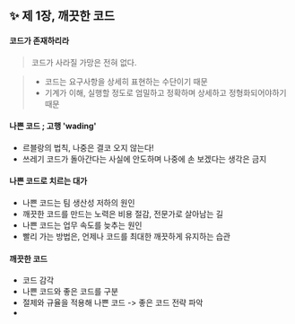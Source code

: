 ✨ 제 1장, 깨끗한 코드
----------------------

#### 코드가 존재하리라
> 코드가 사라질 가망은 전혀 없다. 

 
> - 코드는 요구사항을 상세히 표현하는 수단이기 때문 <br>
> - 기계가 이해, 실행할 정도로 엄밀하고 정확하며 상세하고 정형화되어야하기 때문 <br>

#### 나쁜 코드 ; 고행 'wading'
 - 르블랑의 법칙, 나중은 결코 오지 않는다! <br>
 - 쓰레기 코드가 돌아간다는 사실에 안도하며 나중에 손 보겠다는 생각은 금지 <br>

#### 나쁜 코드로 치르는 대가
 - 나쁜 코드는 팀 생산성 저하의 원인 <br>
 - 깨끗한 코드를 만드는 노력은 비용 절감, 전문가로 살아남는 길 <br>
 - 나쁜 코드는 업무 속도를 늦추는 원인 <br>
  - 빨리 가는 방법은, 언제나 코드를 최대한 깨끗하게 유지하는 습관 <br>
  
#### 깨끗한 코드
 - 코드 감각 
  - 나쁜 코드와 좋은 코드를 구분
  - 절제와 규율을 적용해 나쁜 코드 -> 좋은 코드 전략 파악
 - 
